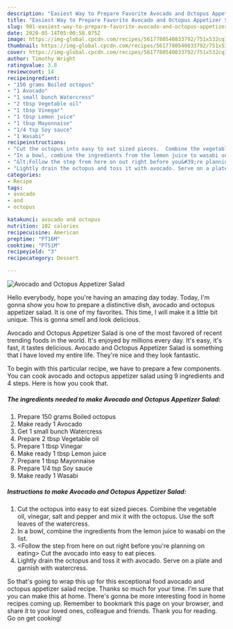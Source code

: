 ```yaml
---
description: "Easiest Way to Prepare Favorite Avocado and Octopus Appetizer Salad"
title: "Easiest Way to Prepare Favorite Avocado and Octopus Appetizer Salad"
slug: 901-easiest-way-to-prepare-favorite-avocado-and-octopus-appetizer-salad
date: 2020-05-14T05:00:58.075Z
image: https://img-global.cpcdn.com/recipes/5617780540833792/751x532cq70/avocado-and-octopus-appetizer-salad-recipe-main-photo.jpg
thumbnail: https://img-global.cpcdn.com/recipes/5617780540833792/751x532cq70/avocado-and-octopus-appetizer-salad-recipe-main-photo.jpg
cover: https://img-global.cpcdn.com/recipes/5617780540833792/751x532cq70/avocado-and-octopus-appetizer-salad-recipe-main-photo.jpg
author: Timothy Wright
ratingvalue: 3.8
reviewcount: 14
recipeingredient:
- "150 grams Boiled octopus"
- "1 Avocado"
- "1 small bunch Watercress"
- "2 tbsp Vegetable oil"
- "1 tbsp Vinegar"
- "1 tbsp Lemon juice"
- "1 tbsp Mayonnaise"
- "1/4 tsp Soy sauce"
- "1 Wasabi"
recipeinstructions:
- "Cut the octopus into easy to eat sized pieces.  Combine the vegetable oil, vinegar, salt and pepper and mix it with the octopus. Use the soft leaves of the watercress."
- "In a bowl, combine the ingredients from the lemon juice to wasabi on the list."
- "&lt;Follow the step from here on out right before you&#39;re planning on eating&gt;  Cut the avocado into easy to eat pieces."
- "Lightly drain the octopus and toss it with avocado. Serve on a plate and garnish with watercress."
categories:
- Recipe
tags:
- avocado
- and
- octopus

katakunci: avocado and octopus 
nutrition: 102 calories
recipecuisine: American
preptime: "PT16M"
cooktime: "PT51M"
recipeyield: "3"
recipecategory: Dessert

---
```



![Avocado and Octopus Appetizer Salad](https://img-global.cpcdn.com/recipes/5617780540833792/751x532cq70/avocado-and-octopus-appetizer-salad-recipe-main-photo.jpg)

Hello everybody, hope you're having an amazing day today. Today, I'm gonna show you how to prepare a distinctive dish, avocado and octopus appetizer salad. It is one of my favorites. This time, I will make it a little bit unique. This is gonna smell and look delicious.



Avocado and Octopus Appetizer Salad is one of the most favored of recent trending foods in the world. It's enjoyed by millions every day. It's easy, it's fast, it tastes delicious. Avocado and Octopus Appetizer Salad is something that I have loved my entire life. They're nice and they look fantastic.


To begin with this particular recipe, we have to prepare a few components. You can cook avocado and octopus appetizer salad using 9 ingredients and 4 steps. Here is how you cook that.

<!--inarticleads1-->

##### The ingredients needed to make Avocado and Octopus Appetizer Salad:

1. Prepare 150 grams Boiled octopus
1. Make ready 1 Avocado
1. Get 1 small bunch Watercress
1. Prepare 2 tbsp Vegetable oil
1. Prepare 1 tbsp Vinegar
1. Make ready 1 tbsp Lemon juice
1. Prepare 1 tbsp Mayonnaise
1. Prepare 1/4 tsp Soy sauce
1. Make ready 1 Wasabi




<!--inarticleads2-->

##### Instructions to make Avocado and Octopus Appetizer Salad:

1. Cut the octopus into easy to eat sized pieces.  Combine the vegetable oil, vinegar, salt and pepper and mix it with the octopus. Use the soft leaves of the watercress.
1. In a bowl, combine the ingredients from the lemon juice to wasabi on the list.
1. &lt;Follow the step from here on out right before you&#39;re planning on eating&gt;  Cut the avocado into easy to eat pieces.
1. Lightly drain the octopus and toss it with avocado. Serve on a plate and garnish with watercress.




So that's going to wrap this up for this exceptional food avocado and octopus appetizer salad recipe. Thanks so much for your time. I'm sure that you can make this at home. There's gonna be more interesting food in home recipes coming up. Remember to bookmark this page on your browser, and share it to your loved ones, colleague and friends. Thank you for reading. Go on get cooking!
